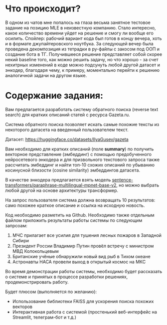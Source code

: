 # Что происходит?

В одном из чатов мне попалось на глаза весьма занятное тестовое задание на позицию MLE в неизвестную компанию. Стало интересно, какое количество времени уйдет на решение и смогу ли вообще его осилить.
Спойлер: рабочий вариант кода был готов в концу вечера, хоть и в формате джупайтеровского ноутбука. За следующей вечер была проведена декомпозиция из тетрадки в py-файлы с закосом под ООП и создание бота в ТГ.
Получившееся решение представляет собой скорее некий baseline того, как можно решить задачу, но что хорошо - за счет нехитрных изменений в коде можно подсунуть любой другой датасет и энкодер, благодаря чему, к примеру, моментально перейти к решению аналогичной задачи на другом языке. 

# **Содержание задания:** 

Вам предлагается разработать систему обратного поиска (reverse text search) для кратких описаний статей с ресурса Gazeta.ru.

Система обратного поиска позволяет искать самые похожие тексты из некоторого датасета на введенный пользователем текст.

Датасет: https://huggingface.co/datasets/IlyaGusev/gazeta

Вам необходимо для кратких описаний (поле **summary**) по получить векторное представление (эмбеддинг) с помощью предобученного нейросетевого энкодера и для призвольного текстового запроса также рассчитать эмбеддинг и найти топ-10 схожих описаний по убыванию косинусной близости (cosine similarity) эмбеддингов датасета.

В качестве энкодера предлагается взять модель [sentence-transformers/paraphrase-multilingual-mpnet-base-v2](https://huggingface.co/sentence-transformers/paraphrase-multilingual-mpnet-base-v2), но можно выбрать любой другой на основе архитектуры трансформер. 

На запрос пользователя система должна возвращать 10 результатов: само похожее краткое описание и ссылка на исходную новость. 

Код необходимо разметить на Github. Необходимо также отдельным файлом приложить результаты работы системы по следующим запрсоам:

1. МЧС прилагает все усилия для тушения лесных пожаров в Западной Сибири
2. Президент России Владимир Путин провёл встречу с министром МВД Колокольцевым
3. Британские учёные обнаружили новый вид рыб в Тихом океане
4. Астронавты НАСА провели выход в открытый космос на МКС

Во время демонстрации работы системы, необходимо будет рассказать о системе и принятых в процессе разработки решениях, продемонстрировать работу.

Будет плюсом (выполняется по желанию):

- Использование библиотеки FAISS для ускорения поиска похожих векторов
- Интерактивная работа с системой (простенький веб-интерфейс на Streamlit, телеграм-бот и т.д.)
